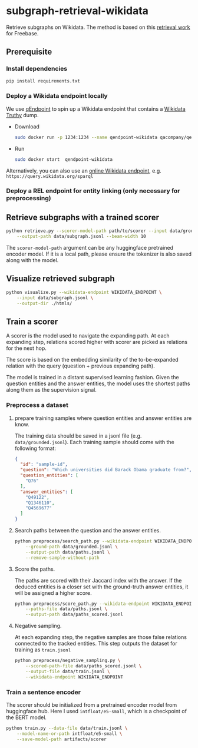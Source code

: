 # subgraph-retrieval-wikidata
Retrieve subgraphs on Wikidata. The method is based on this [retrieval work](https://github.com/RUCKBReasoning/SubgraphRetrievalKBQA) for Freebase.

## Prerequisite

### Install dependencies
```bash
pip install requirements.txt
```

### Deploy a Wikidata endpoint locally
We use [qEndpoint](https://github.com/the-qa-company/qEndpoint) to spin up a Wikidata endpoint that
contains a [Wikidata Truthy](https://www.wikidata.org/wiki/Wikidata:Database_download#RDF_dumps) dump.

- Download

    ```bash
    sudo docker run -p 1234:1234 --name qendpoint-wikidata qacompany/qendpoint-wikidata
    ```

- Run

    ```bash
    sudo docker start  qendpoint-wikidata
    ```


Alternatively, you can also use an [online Wikidata endpoint](https://query.wikidata.org), e.g. `https://query.wikidata.org/sparql`

### Deploy a REL endpoint for entity linking (only necessary for preprocessing)



## Retrieve subgraphs with a trained scorer
```bash
python retrieve.py --scorer-model-path path/to/scorer --input data/ground.jsonl \
    --output-path data/subgraph.jsonl --beam-width 10
```

The `scorer-model-path` argument can be any huggingface pretrained encoder model. If it is a local
path, please ensure the tokenizer is also saved along with the model.

## Visualize retrieved subgraph
```bash
python visualize.py --wikidata-endpoint WIKIDATA_ENDPOINT \
	--input data/subgraph.jsonl \
	--output-dir ./htmls/
```

## Train a scorer
A scorer is the model used to navigate the expanding path. At each expanding step, relations scored higher with scorer are picked as relations for the next hop.

The score is based on the embedding similarity of the to-be-expanded relation with the query (question + previous expanding path).

The model is trained in a distant supervised learning fashion. Given the question entities and the answer entities, the model uses the shortest paths along them as the supervision signal.

### Preprocess a dataset
1. prepare training samples where question entities and answer entities are know.

    The training data should be saved in a jsonl file (e.g. `data/grounded.jsonl`). Each training sample should come with the following format:
    
    ```json
    {
      "id": "sample-id",
      "question": "Which universities did Barack Obama graduate from?",
      "question_entities": [
        "Q76"
      ],
      "answer_entities": [
        "Q49122",
        "Q1346110",
        "Q4569677"
      ]
    }
    ```
2. Search paths between the question and the answer entities.

    ```bash
    python preprocess/search_path.py --wikidata-endpoint WIKIDATA_ENDPOINT \
    	--ground-path data/grounded.jsonl \
    	--output-path data/paths.jsonl \
    	--remove-sample-without-path
    ```
3. Score the paths.

    The paths are scored with their Jaccard index with the answer. If the deduced entities is a closer set with the ground-truth answer entities, it will be assigned a higher score.
    
    ```bash
    python preprocess/score_path.py --wikidata-endpoint WIKIDATA_ENDPOINT \
    	--paths-file data/paths.jsonl \
    	--output-path data/paths_scored.jsonl
    ```
4. Negative sampling.
    
    At each expanding step, the negative samples are those false relations connected to the tracked entities. This step outputs the dataset for training as `train.jsonl`
    
    ```bash
    python preprocess/negative_sampling.py \
        --scored-path-file data/paths_scored.jsonl \
        --output-file data/train.jsonl \
        --wikidata-endpoint WIKIDATA_ENDPOINT
    ```

### Train a sentence encoder

The scorer should be initialized from a pretrained encoder model from huggingface hub. Here I used `intfloat/e5-small`, which is a checkpoint of the BERT model.

```bash
python train.py --data-file data/train.jsonl \
	--model-name-or-path intfloat/e5-small \
	--save-model-path artifacts/scorer
```
